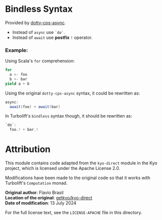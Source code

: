 
# Bindless Syntax

Provided by [dotty-cps-async](https://github.com/rssh/dotty-cps-async).

- Instead of `async` use ``` `do` ```.
- Instead of `await` use **postfix** `!` operator.

### Example:

Using Scala's `for` comprehension:

```scala
for
  a <- foo
  b <- bar
yield a + b
```

Using the original `dotty-cps-async` syntax, it could be rewritten as:

```scala
async:
  await(foo) + await(bar)
```

In Turbolift's `bindless` syntax though, it should be rewritten as:

```scala
`do`:
  foo.! + bar.!
```


# Attribution

This module contains code adapted from the `kyo-direct` module in the Kyo project, which is
licensed under the Apache License 2.0.

Modifications have been made to the original code so that it works with Turbolift's `Computation` monad.

**Original author**: Flavio Brasil  
**Location of the original**: [getkyo/kyo-direct](https://github.com/getkyo/kyo/blob/75c0ae7cf18ad5671ba278d7bbc953689ccd56b3/kyo-direct)  
**Date of modification**: 13 July 2024  

For the full license text, see the `LICENSE-APACHE` file in this directory.
